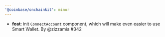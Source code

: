 ```yaml
---
'@coinbase/onchainkit': minor
---
```


- **feat**: init `ConnectAccount` component, which will make even easier to use Smart Wallet. By @zizzamia #342
